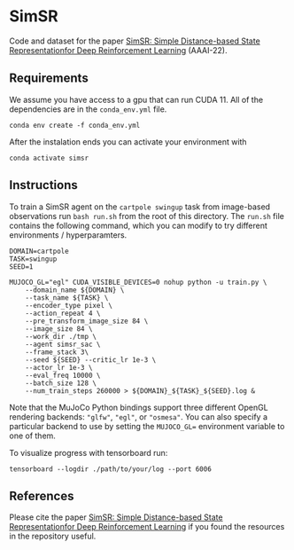 # SimSR
Code and dataset for the paper [SimSR: Simple Distance-based State Representationfor Deep Reinforcement Learning]() (AAAI-22).

## Requirements
We assume you have access to a gpu that can run CUDA 11. All of the dependencies are in the `conda_env.yml` file.

```
conda env create -f conda_env.yml
```

After the instalation ends you can activate your environment with

```
conda activate simsr
```

## Instructions

To train a SimSR agent on the `cartpole swingup` task from image-based observations run `bash run.sh` from the root of this directory. The `run.sh` file contains the following command, which you can modify to try different environments / hyperparamters.

```
DOMAIN=cartpole
TASK=swingup
SEED=1

MUJOCO_GL="egl" CUDA_VISIBLE_DEVICES=0 nohup python -u train.py \
	--domain_name ${DOMAIN} \
	--task_name ${TASK} \
	--encoder_type pixel \
	--action_repeat 4 \
	--pre_transform_image_size 84 \
	--image_size 84 \
	--work_dir ./tmp \
	--agent simsr_sac \
	--frame_stack 3\
	--seed ${SEED} --critic_lr 1e-3 \
	--actor_lr 1e-3 \
	--eval_freq 10000 \
	--batch_size 128 \
	--num_train_steps 260000 > ${DOMAIN}_${TASK}_${SEED}.log &
```

Note that the MuJoCo Python bindings support three different OpenGL rendering backends: `"glfw"`, `"egl"`, or `"osmesa"`. You can also specify a particular backend to use by setting the `MUJOCO_GL=` environment variable to one of them.

To visualize progress with tensorboard run:

```
tensorboard --logdir ./path/to/your/log --port 6006
```

## References
Please cite the paper [SimSR: Simple Distance-based State Representationfor Deep Reinforcement Learning]() if you found the resources in the repository useful.

```

```
